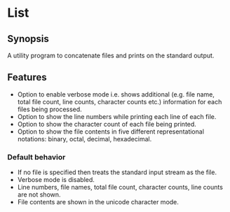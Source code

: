 # List 
## Synopsis
A utility program to concatenate files and prints on the standard output.

## Features
- Option to enable verbose mode i.e. shows additional (e.g. file name, total file count, line counts, character counts etc.) information for each files being processed.
- Option to show the line numbers while printing each line of each file.
- Option to show the character count of each file being printed.
- Option to show the file contents in five different representational notations: binary, octal, decimal, hexadecimal.

### Default behavior
- If no file is specified then treats the standard input stream as the file.
- Verbose mode is disabled.
- Line numbers, file names, total file count, character counts, line counts are not shown.
- File contents are shown in the unicode character mode.